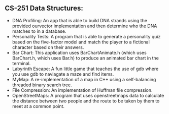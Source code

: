 ## CS-251 Data Structures:
- DNA Profiling: An app that is able to build DNA strands using the provided ourvector implementation and then determine who the DNA matches to in a database. 
- Personality Tests: A program that is able to generate a personality quiz based on the five-factor model and match the player to a fictional character based on their answers.
- Bar Chart: This application uses BarChartAnimate.h (which uses BarChart.h, which uses Bar.h) to produce an animated bar chart in the terminal.
- Labyrinth Escape: A fun little game that teaches the use of gdb where you use gdb to naviagate a maze and find items.
- MyMap: A re-implementation of a map in C++ using a self-balancing threaded binary search tree.
- File Compression: An implementation of Huffman file compression.
- OpenStreetMaps: A program that uses openstreetmaps data to calculate the distance between two people and the route to be taken by them to meet at a common point.
